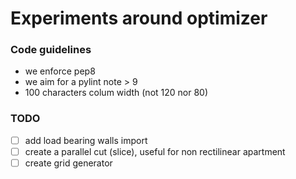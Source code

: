 # Experiments around optimizer
### Code guidelines
* we enforce pep8
* we aim for a pylint note > 9
* 100 characters colum width (not 120 nor 80)

### TODO
- [ ] add load bearing walls import
- [ ] create a parallel cut (slice), useful for non rectilinear apartment
- [ ] create grid generator
